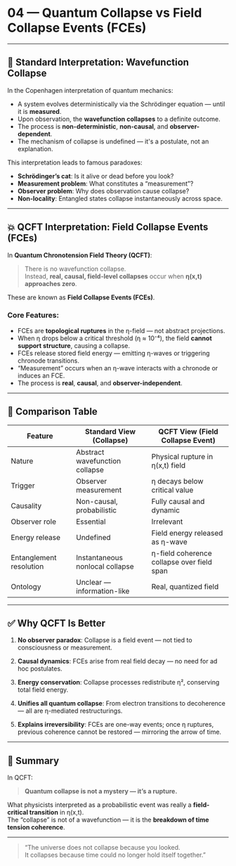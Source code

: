 # 04 — Quantum Collapse vs Field Collapse Events (FCEs)

---

## 🎲 Standard Interpretation: Wavefunction Collapse

In the Copenhagen interpretation of quantum mechanics:

- A system evolves deterministically via the Schrödinger equation — until it is **measured**.
- Upon observation, the **wavefunction collapses** to a definite outcome.
- The process is **non-deterministic**, **non-causal**, and **observer-dependent**.
- The mechanism of collapse is undefined — it's a postulate, not an explanation.

This interpretation leads to famous paradoxes:
- **Schrödinger’s cat**: Is it alive or dead before you look?
- **Measurement problem**: What constitutes a “measurement”?
- **Observer problem**: Why does observation cause collapse?
- **Non-locality**: Entangled states collapse instantaneously across space.

---

## 💥 QCFT Interpretation: Field Collapse Events (FCEs)

In **Quantum Chronotension Field Theory (QCFT)**:

> There is no wavefunction collapse.  
> Instead, **real, causal, field-level collapses** occur when **η(x,t) approaches zero**.

These are known as **Field Collapse Events (FCEs)**.

### Core Features:
- FCEs are **topological ruptures** in the η-field — not abstract projections.
- When η drops below a critical threshold (η ≈ 10⁻⁴), the field **cannot support structure**, causing a collapse.
- FCEs release stored field energy — emitting η-waves or triggering chronode transitions.
- “Measurement” occurs when an η-wave interacts with a chronode or induces an FCE.
- The process is **real**, **causal**, and **observer-independent**.

---

## 🧭 Comparison Table

| Feature                   | Standard View (Collapse)             | QCFT View (Field Collapse Event)           |
|---------------------------|--------------------------------------|---------------------------------------------|
| Nature                   | Abstract wavefunction collapse       | Physical rupture in η(x,t) field            |
| Trigger                  | Observer measurement                 | η decays below critical value               |
| Causality                | Non-causal, probabilistic            | Fully causal and dynamic                    |
| Observer role            | Essential                            | Irrelevant                                  |
| Energy release           | Undefined                            | Field energy released as η-wave             |
| Entanglement resolution  | Instantaneous nonlocal collapse      | η-field coherence collapse over field span  |
| Ontology                 | Unclear — information-like           | Real, quantized field                       |

---

## ✅ Why QCFT Is Better

1. **No observer paradox**: Collapse is a field event — not tied to consciousness or measurement.

2. **Causal dynamics**: FCEs arise from real field decay — no need for ad hoc postulates.

3. **Energy conservation**: Collapse processes redistribute η², conserving total field energy.

4. **Unifies all quantum collapse**: From electron transitions to decoherence — all are η-mediated restructurings.

5. **Explains irreversibility**: FCEs are one-way events; once η ruptures, previous coherence cannot be restored — mirroring the arrow of time.

---

## 📌 Summary

In QCFT:

> **Quantum collapse is not a mystery — it’s a rupture.**

What physicists interpreted as a probabilistic event was really a **field-critical transition** in η(x,t).  
The “collapse” is not of a wavefunction — it is the **breakdown of time tension coherence**.

---

> “The universe does not collapse because you looked.  
> It collapses because time could no longer hold itself together.”

